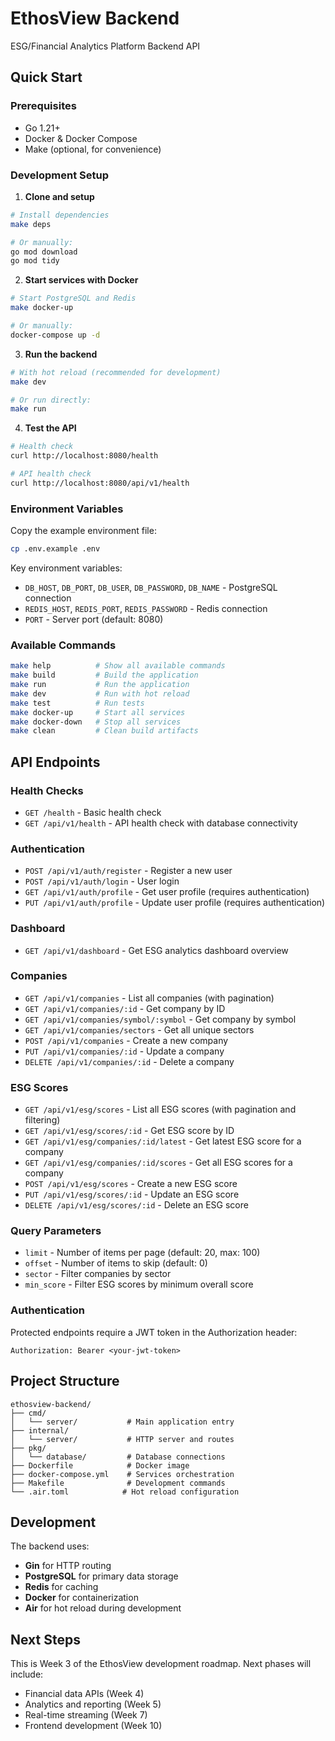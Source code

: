 # EthosView Backend

ESG/Financial Analytics Platform Backend API

## Quick Start

### Prerequisites
- Go 1.21+
- Docker & Docker Compose
- Make (optional, for convenience)

### Development Setup

1. **Clone and setup**
```bash
# Install dependencies
make deps

# Or manually:
go mod download
go mod tidy
```

2. **Start services with Docker**
```bash
# Start PostgreSQL and Redis
make docker-up

# Or manually:
docker-compose up -d
```

3. **Run the backend**
```bash
# With hot reload (recommended for development)
make dev

# Or run directly:
make run
```

4. **Test the API**
```bash
# Health check
curl http://localhost:8080/health

# API health check
curl http://localhost:8080/api/v1/health
```

### Environment Variables

Copy the example environment file:
```bash
cp .env.example .env
```

Key environment variables:
- `DB_HOST`, `DB_PORT`, `DB_USER`, `DB_PASSWORD`, `DB_NAME` - PostgreSQL connection
- `REDIS_HOST`, `REDIS_PORT`, `REDIS_PASSWORD` - Redis connection
- `PORT` - Server port (default: 8080)

### Available Commands

```bash
make help          # Show all available commands
make build         # Build the application
make run           # Run the application
make dev           # Run with hot reload
make test          # Run tests
make docker-up     # Start all services
make docker-down   # Stop all services
make clean         # Clean build artifacts
```

## API Endpoints

### Health Checks
- `GET /health` - Basic health check
- `GET /api/v1/health` - API health check with database connectivity

### Authentication
- `POST /api/v1/auth/register` - Register a new user
- `POST /api/v1/auth/login` - User login
- `GET /api/v1/auth/profile` - Get user profile (requires authentication)
- `PUT /api/v1/auth/profile` - Update user profile (requires authentication)

### Dashboard
- `GET /api/v1/dashboard` - Get ESG analytics dashboard overview

### Companies
- `GET /api/v1/companies` - List all companies (with pagination)
- `GET /api/v1/companies/:id` - Get company by ID
- `GET /api/v1/companies/symbol/:symbol` - Get company by symbol
- `GET /api/v1/companies/sectors` - Get all unique sectors
- `POST /api/v1/companies` - Create a new company
- `PUT /api/v1/companies/:id` - Update a company
- `DELETE /api/v1/companies/:id` - Delete a company

### ESG Scores
- `GET /api/v1/esg/scores` - List all ESG scores (with pagination and filtering)
- `GET /api/v1/esg/scores/:id` - Get ESG score by ID
- `GET /api/v1/esg/companies/:id/latest` - Get latest ESG score for a company
- `GET /api/v1/esg/companies/:id/scores` - Get all ESG scores for a company
- `POST /api/v1/esg/scores` - Create a new ESG score
- `PUT /api/v1/esg/scores/:id` - Update an ESG score
- `DELETE /api/v1/esg/scores/:id` - Delete an ESG score

### Query Parameters
- `limit` - Number of items per page (default: 20, max: 100)
- `offset` - Number of items to skip (default: 0)
- `sector` - Filter companies by sector
- `min_score` - Filter ESG scores by minimum overall score

### Authentication
Protected endpoints require a JWT token in the Authorization header:
```
Authorization: Bearer <your-jwt-token>
```

## Project Structure

```
ethosview-backend/
├── cmd/
│   └── server/           # Main application entry
├── internal/
│   └── server/           # HTTP server and routes
├── pkg/
│   └── database/         # Database connections
├── Dockerfile            # Docker image
├── docker-compose.yml    # Services orchestration
├── Makefile              # Development commands
└── .air.toml            # Hot reload configuration
```

## Development

The backend uses:
- **Gin** for HTTP routing
- **PostgreSQL** for primary data storage
- **Redis** for caching
- **Docker** for containerization
- **Air** for hot reload during development

## Next Steps

This is Week 3 of the EthosView development roadmap. Next phases will include:
- Financial data APIs (Week 4)
- Analytics and reporting (Week 5)
- Real-time streaming (Week 7)
- Frontend development (Week 10)
